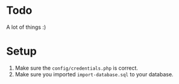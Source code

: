 # Todo
A lot of things :)

# Setup
1. Make sure the `config/credentials.php` is correct.
2. Make sure you imported `import-database.sql` to your database.